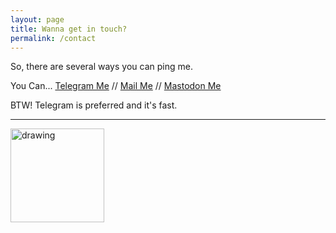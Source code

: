 ```yaml
---
layout: page
title: Wanna get in touch?
permalink: /contact
---
```


So, there are several ways you can ping me.

You Can... [Telegram Me](https://t.me/saqibhssn) // [Mail Me](mailto:nsaqib@duck.com) // [Mastodon Me](https://mastodon.social/@twistedhead)

BTW! Telegram is preferred and it's fast.

* * *   
<a href="https://stallman.org/facebook.html"><img src="https://stallman.org/no-facebook.svg" alt="drawing" width="150"/></a>
